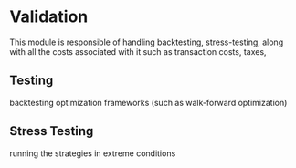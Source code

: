 # Validation

This module is responsible of handling backtesting, stress-testing, along with all the costs associated with it such as transaction costs, taxes, 


## Testing

backtesting optimization frameworks (such as walk-forward optimization)


## Stress Testing
running the strategies in extreme conditions